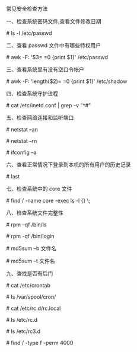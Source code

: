 常见安全检查方法

一、检查系统密码文件,查看文件修改日期

\# ls -l /etc/passwd

二、查看 passwd 文件中有哪些特权用户

\# awk -F: '\$3= =0 {print \$1}' /etc/passwd

三、查看系统里有没有空口令帐户

\# awk -F: 'length(\$2)= =0 {print \$1}' /etc/shadow

四、检查系统守护进程

\# cat /etc/inetd.conf \| grep -v "\^\#"

五、检查网络连接和监听端口

\# netstat –an

\# netstat –rn

\# ifconfig –a

六、查看正常情况下登录到本机的所有用户的历史记录

\# last

七、检查系统中的 core 文件

\# find / -name core -exec ls -l {} \\;

八、检查系统文件完整性

\# rpm –qf /bin/ls

\# rpm -qf /bin/login

\# md5sum –b 文件名

\# md5sum –t 文件名

九、查找是否有后门

\# cat /etc/crontab

\# ls /var/spool/cron/

\# cat /etc/rc.d/rc.local

\# ls /etc/rc.d

\# ls /etc/rc3.d

\# find / -type f -perm 4000
